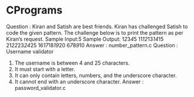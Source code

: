 # CPrograms
Question : Kiran and Satish are best friends. Kiran has challenged Satish to code the given pattern. The
challenge below is to print the pattern as per Kiran’s request.
Sample Input:5 Sample Output:
              1*2*3*4*5
              11*12*13*14*15
              21*22*23*24*25
              16*17*18*19*20
              6*7*8*9*10
Answer : number_pattern.c
Question : Username validator
1. The username is between 4 and 25 characters.
2. It must start with a letter.
3. It can only contain letters, numbers, and the underscore character.
4. It cannot end with an underscore character.
Answer : password_validator.c

